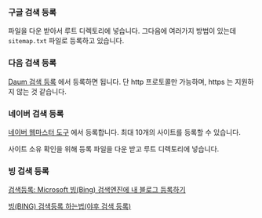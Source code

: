 ### 구글 검색 등록

파일을 다운 받아서 루트 디렉토리에 넣습니다. 그다음에 여러가지 방법이 있는데 `sitemap.txt` 파일로 등록하고 있습니다.

### 다음 검색 등록

[Daum 검색 등록](https://register.search.daum.net/index.daum) 에서 등록하면 됩니다. 단 http 프로토콜만 가능하며, https 는 지원하지 않는 것 같습니다.

### 네이버 검색 등록

[네이버 웹마스터 도구](http://webmastertool.naver.com/board/main.naver) 에서 등록합니다. 최대 10개의 사이트를 등록할 수 있습니다.

사이트 소유 확인을 위해 등록 파일을 다운 받고 루트 디렉토리에 넣습니다.

### 빙 검색 등록

[검색등록: Microsoft 빙(Bing) 검색엔진에 내 블로그 등록하기](http://rhyshan.com/76)

[빙(BING) 검색등록 하는법(야후 검색 등록)](http://niceblogging.tistory.com/44)